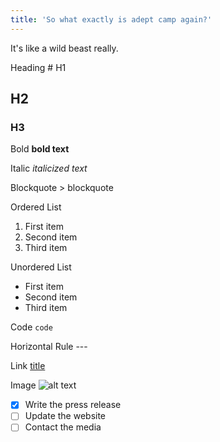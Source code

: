 ```yaml
---
title: 'So what exactly is adept camp again?'
---
```


It's like a wild beast really. 

Heading	# H1
## H2
### H3
Bold	**bold text**

Italic	*italicized text*

Blockquote	> blockquote

Ordered List	

1. First item
2. Second item
3. Third item

Unordered List	

- First item
- Second item
- Third item

Code	`code`

Horizontal Rule	---

Link	[title](https://www.example.com)

Image	![alt text](image.jpg)

- [x] Write the press release
- [ ] Update the website
- [ ] Contact the media
